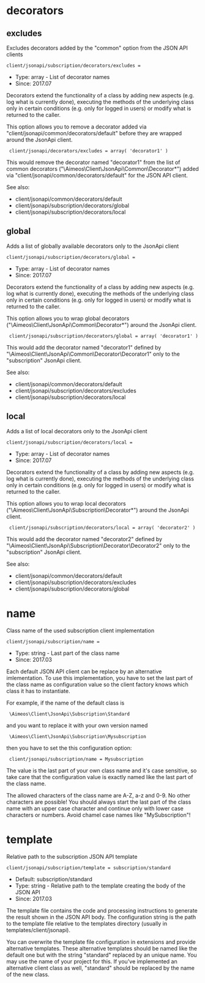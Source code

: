
# decorators
## excludes

Excludes decorators added by the "common" option from the JSON API clients

```
client/jsonapi/subscription/decorators/excludes = 
```

* Type: array - List of decorator names
* Since: 2017.07

Decorators extend the functionality of a class by adding new aspects
(e.g. log what is currently done), executing the methods of the underlying
class only in certain conditions (e.g. only for logged in users) or
modify what is returned to the caller.

This option allows you to remove a decorator added via
"client/jsonapi/common/decorators/default" before they are wrapped
around the JsonApi client.

```
 client/jsonapi/decorators/excludes = array( 'decorator1' )
```

This would remove the decorator named "decorator1" from the list of
common decorators ("\Aimeos\Client\JsonApi\Common\Decorator\*") added via
"client/jsonapi/common/decorators/default" for the JSON API client.

See also:

* client/jsonapi/common/decorators/default
* client/jsonapi/subscription/decorators/global
* client/jsonapi/subscription/decorators/local

## global

Adds a list of globally available decorators only to the JsonApi client

```
client/jsonapi/subscription/decorators/global = 
```

* Type: array - List of decorator names
* Since: 2017.07

Decorators extend the functionality of a class by adding new aspects
(e.g. log what is currently done), executing the methods of the underlying
class only in certain conditions (e.g. only for logged in users) or
modify what is returned to the caller.

This option allows you to wrap global decorators
("\Aimeos\Client\JsonApi\Common\Decorator\*") around the JsonApi
client.

```
 client/jsonapi/subscription/decorators/global = array( 'decorator1' )
```

This would add the decorator named "decorator1" defined by
"\Aimeos\Client\JsonApi\Common\Decorator\Decorator1" only to the
"subscription" JsonApi client.

See also:

* client/jsonapi/common/decorators/default
* client/jsonapi/subscription/decorators/excludes
* client/jsonapi/subscription/decorators/local

## local

Adds a list of local decorators only to the JsonApi client

```
client/jsonapi/subscription/decorators/local = 
```

* Type: array - List of decorator names
* Since: 2017.07

Decorators extend the functionality of a class by adding new aspects
(e.g. log what is currently done), executing the methods of the underlying
class only in certain conditions (e.g. only for logged in users) or
modify what is returned to the caller.

This option allows you to wrap local decorators
("\Aimeos\Client\JsonApi\Subscription\Decorator\*") around the JsonApi
client.

```
 client/jsonapi/subscription/decorators/local = array( 'decorator2' )
```

This would add the decorator named "decorator2" defined by
"\Aimeos\Client\JsonApi\Subscription\Decorator\Decorator2" only to the
"subscription" JsonApi client.

See also:

* client/jsonapi/common/decorators/default
* client/jsonapi/subscription/decorators/excludes
* client/jsonapi/subscription/decorators/global

# name

Class name of the used subscription client implementation

```
client/jsonapi/subscription/name = 
```

* Type: string - Last part of the class name
* Since: 2017.03

Each default JSON API client can be replace by an alternative imlementation.
To use this implementation, you have to set the last part of the class
name as configuration value so the client factory knows which class it
has to instantiate.

For example, if the name of the default class is

```
 \Aimeos\Client\JsonApi\Subscription\Standard
```

and you want to replace it with your own version named

```
 \Aimeos\Client\JsonApi\Subscription\Mysubscription
```

then you have to set the this configuration option:

```
 client/jsonapi/subscription/name = Mysubscription
```

The value is the last part of your own class name and it's case sensitive,
so take care that the configuration value is exactly named like the last
part of the class name.

The allowed characters of the class name are A-Z, a-z and 0-9. No other
characters are possible! You should always start the last part of the class
name with an upper case character and continue only with lower case characters
or numbers. Avoid chamel case names like "MySubscription"!


# template

Relative path to the subscription JSON API template

```
client/jsonapi/subscription/template = subscription/standard
```

* Default: subscription/standard
* Type: string - Relative path to the template creating the body of the JSON API
* Since: 2017.03

The template file contains the code and processing instructions
to generate the result shown in the JSON API body. The
configuration string is the path to the template file relative
to the templates directory (usually in templates/client/jsonapi).

You can overwrite the template file configuration in extensions and
provide alternative templates. These alternative templates should be
named like the default one but with the string "standard" replaced by
an unique name. You may use the name of your project for this. If
you've implemented an alternative client class as well, "standard"
should be replaced by the name of the new class.
